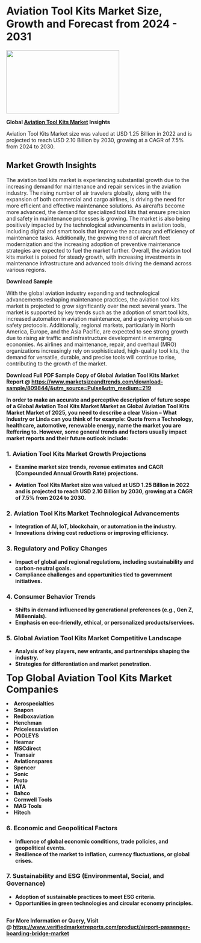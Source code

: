 <H1>Aviation Tool Kits Market Size, Growth and Forecast from 2024 - 2031</H1><img class="aligncenter size-medium wp-image-584254" src="https://thirdeyenews.in/wp-content/uploads/2024/09/Global-Market-Research-300x168.jpeg" alt="" width="300" height="168" /><p><strong>Global&nbsp;<a href="https://www.marketsizeandtrends.com/download-sample/809844/&amp;utm_source=Pulse&amp;utm_medium=219">Aviation Tool Kits Market</a> Insights</strong></p><p>Aviation Tool Kits Market size was valued at USD 1.25 Billion in 2022 and is projected to reach USD 2.10 Billion by 2030, growing at a CAGR of 7.5% from 2024 to 2030.</p><p><h2>Market Growth Insights</h2> <p>The aviation tool kits market is experiencing substantial growth due to the increasing demand for maintenance and repair services in the aviation industry. The rising number of air travelers globally, along with the expansion of both commercial and cargo airlines, is driving the need for more efficient and effective maintenance solutions. As aircrafts become more advanced, the demand for specialized tool kits that ensure precision and safety in maintenance processes is growing. The market is also being positively impacted by the technological advancements in aviation tools, including digital and smart tools that improve the accuracy and efficiency of maintenance tasks. Additionally, the growing trend of aircraft fleet modernization and the increasing adoption of preventive maintenance strategies are expected to fuel the market further. Overall, the aviation tool kits market is poised for steady growth, with increasing investments in maintenance infrastructure and advanced tools driving the demand across various regions.</p> <p><strong>Download Sample</strong></p> <p>With the global aviation industry expanding and technological advancements reshaping maintenance practices, the aviation tool kits market is projected to grow significantly over the next several years. The market is supported by key trends such as the adoption of smart tool kits, increased automation in aviation maintenance, and a growing emphasis on safety protocols. Additionally, regional markets, particularly in North America, Europe, and the Asia Pacific, are expected to see strong growth due to rising air traffic and infrastructure development in emerging economies. As airlines and maintenance, repair, and overhaul (MRO) organizations increasingly rely on sophisticated, high-quality tool kits, the demand for versatile, durable, and precise tools will continue to rise, contributing to the growth of the market.</p> <p><strong></p><p><span class=""><strong>Download Full PDF Sample Copy of Global Aviation Tool Kits Market Report</strong> @ <a href="https://www.marketsizeandtrends.com/download-sample/809844/&amp;utm_source=Pulse&amp;utm_medium=219" target="_blank">https://www.marketsizeandtrends.com/download-sample/809844/&amp;utm_source=Pulse&amp;utm_medium=219</a></span></p><p>In order to make an accurate and perceptive description of future scope of a Global&nbsp;Aviation Tool Kits Market Market as Global&nbsp;Aviation Tool Kits Market Market of 2025, you need to describe a clear Vision &ndash; What Industry or Linda can you think of for example: Quote from a Technology, healthcare, automotive, renewable energy, name the market you are Reffering to. However, some general trends and factors usually impact market reports and their future outlook include:</p><h3>1.&nbsp;<strong>Aviation Tool Kits Market Growth Projections</strong></h3><ul><li>Examine market size trends, revenue estimates and CAGR (Compounded Annual Growth Rate) projections.</li><li><p>Aviation Tool Kits Market size was valued at USD 1.25 Billion in 2022 and is projected to reach USD 2.10 Billion by 2030, growing at a CAGR of 7.5% from 2024 to 2030.</p></li></ul><h3>2.&nbsp;<strong>Aviation Tool Kits Market Technological Advancements</strong></h3><ul><li>Integration of AI, IoT, blockchain, or automation in the industry.</li><li>Innovations driving cost reductions or improving efficiency.</li></ul><h3>3.&nbsp;<strong>Regulatory and Policy Changes</strong></h3><ul><li>Impact of global and regional regulations, including sustainability and carbon-neutral goals.</li><li>Compliance challenges and opportunities tied to government initiatives.</li></ul><h3>4.&nbsp;<strong>Consumer Behavior Trends</strong></h3><ul><li>Shifts in demand influenced by generational preferences (e.g., Gen Z, Millennials).</li><li>Emphasis on eco-friendly, ethical, or personalized products/services.</li></ul><h3>5.&nbsp;<strong>Global Aviation Tool Kits Market Competitive Landscape</strong></h3><ul><li>Analysis of key players, new entrants, and partnerships shaping the industry.</li><li>Strategies for differentiation and market penetration.</li></ul><p data-pm-slice="1 1 []"><span style="color: inherit; font-family: inherit; font-size: 25px;">Top Global Aviation Tool Kits Market Companies</span></p><div class="" data-test-id=""><p><li>Aerospecialties</li><li> Snapon</li><li> Redboxaviation</li><li> Henchman</li><li> Pricelessaviation</li><li> POOLEYS</li><li> Heamar</li><li> MSCdirect</li><li> Transair</li><li> Aviationspares</li><li> Spencer</li><li> Sonic</li><li> Proto</li><li> IATA</li><li> Bahco</li><li> Cornwell Tools</li><li> MAG Tools</li><li> Hitech</li></p></div><h3>6.&nbsp;<strong>Economic and Geopolitical Factors</strong></h3><ul><li>Influence of global economic conditions, trade policies, and geopolitical events.</li><li>Resilience of the market to inflation, currency fluctuations, or global crises.</li></ul><h3>7.&nbsp;<strong>Sustainability and ESG (Environmental, Social, and Governance)</strong></h3><ul><li>Adoption of sustainable practices to meet ESG criteria.</li><li>Opportunities in green technologies and circular economy principles.</li></ul><h2><strong style="font-size: 14px;">For More Information or Query, Visit @&nbsp;</strong><a style="background-color: #ffffff; font-size: 14px;" href="https://www.marketsizeandtrends.com/report/aviation-tool-kits-market/" target="_blank">https://www.verifiedmarketreports.com/product/airport-passenger-boarding-bridge-market</a></h2>

